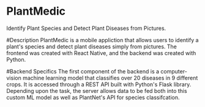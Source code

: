 # PlantMedic
Identify Plant Species and Detect Plant Diseases from Pictures.

#Description
PlantMedic is a mobile appliction that allows users to identify a plant's species and detect plant diseases simply from pictures. The frontend was created with React Native, and the backend was created with Python.

#Backend Specifics
The first component of the backend is a computer-vision machine learning model that classifies over 20 diseases in 9 different crops. It is accessed through a REST API built with Python's Flask library. Depending upon the task, the server allows data to be fed both into this custom ML model as well as PlantNet's API for species classifcation. 
